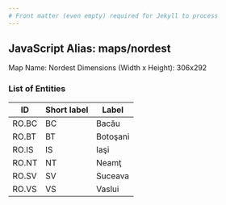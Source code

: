 ```yaml
---
# Front matter (even empty) required for Jekyll to process
---
```


## JavaScript Alias: maps/nordest

Map Name: Nordest
Dimensions (Width x Height): 306x292





### List of Entities

ID | Short label | Label
---|---|---|
RO.BC|BC|Bacău
RO.BT|BT|Botoşani
RO.IS|IS|Iaşi
RO.NT|NT|Neamţ
RO.SV|SV|Suceava
RO.VS|VS|Vaslui

